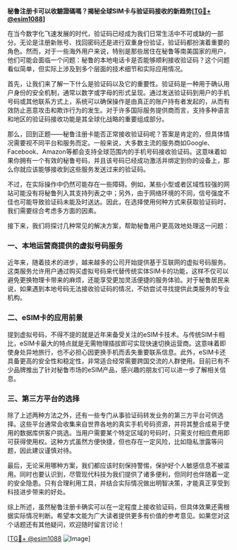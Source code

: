**秘鲁注册卡可以收驗證碼嗎？揭秘全球SIM卡与验证码接收的新趋势[[TG💪+ @esim1088](https://t.me/s/esim1088)]**

在当今数字化飞速发展的时代，验证码已经成为我们日常生活中不可或缺的一部分。无论是注册新账号、找回密码还是进行双重身份验证，验证码都扮演着重要的角色。然而，对于一些海外用户来说，特别是那些居住在秘鲁等南美国家的用户，他们可能会面临一个问题：秘鲁的本地电话卡是否能够顺利接收验证码？这个问题看似简单，但实际上涉及到多个层面的技术细节和实际应用情况。

首先，让我们来了解一下什么是验证码以及它的重要性。验证码是一种用于确认用户身份的安全机制，通常以数字或字母的形式呈现。通过发送验证码到用户的手机号码或其他联系方式上，系统可以确保操作是由真正的账户持有者发起的，从而有效防止恶意攻击和欺诈行为的发生。对于许多国际服务提供商而言，支持多种语言和地区的验证码接收功能是其全球化战略的重要组成部分。

那么，回到正题——秘鲁注册卡能否正常接收验证码呢？答案是肯定的，但具体情况需要视不同平台和服务而定。一般来说，大多数主流的服务商如Google、Facebook、Amazon等都会支持全球范围内的手机号码接收验证码。这意味着如果你拥有一个有效的秘鲁号码，并且该号码已经成功激活并绑定到你的设备上，那么你就应该能够接收到这些服务发送过来的验证码。

不过，在实际操作中仍然可能存在一些障碍。例如，某些小型或者区域性较强的网站可能没有将秘鲁列入其支持列表之中；另外，由于网络环境的不同，信号强度不佳也可能导致验证码未能及时送达。因此，在选择使用何种方式来获取验证码时，我们需要综合考虑多方面的因素。

接下来，我们将探讨几种常见的解决方案，帮助秘鲁用户更高效地处理这一问题：

### 一、本地运营商提供的虚拟号码服务

近年来，随着技术的进步，越来越多的公司开始提供基于互联网的虚拟号码服务。这类服务允许用户通过购买虚拟号码来代替传统实体SIM卡的功能，这样不仅可以避免更换物理卡带来的麻烦，还能享受更加灵活便捷的服务体验。对于秘鲁居民来说，如果遇到本地号码无法接收验证码的情况，不妨尝试寻找提供此类服务的专业机构。

### 二、eSIM卡的应用前景

提到虚拟号码，不得不提的就是近年来备受关注的eSIM卡技术。与传统SIM卡相比，eSIM卡最大的特点就是无需物理插拔即可实现快速切换运营商。这意味着即使身处异地旅行，也不必担心因更换手机而丢失重要联系信息。此外，eSIM卡还具备更高的安全性和稳定性，非常适合经常需要跨国交流的人群使用。目前已有不少品牌推出了针对秘鲁市场的eSIM产品，感兴趣的朋友们可以进一步了解相关信息。

### 三、第三方平台的选择

除了上述两种方法之外，还有一些专门从事验证码转发业务的第三方平台可供选择。这些平台通常会收集来自世界各地的真实手机号码资源，并将其整合成易于使用的数据库供客户挑选。当用户需要某个特定区域的号码时，只需支付相应费用即可获得使用权。这种方式虽然方便快捷，但也存在一定风险，比如隐私泄露等问题，因此建议谨慎对待。

最后，无论采用哪种方案，我们都应该时刻保持警惕，保护好个人敏感信息不被滥用。同时也要认识到，尽管现代科技为我们提供了诸多便利，但同时也伴随着一定的安全隐患。只有合理利用工具，并结合实际情况做出明智决策，才能真正享受到科技进步带来的好处。

综上所述，虽然秘鲁注册卡确实可以在一定程度上接收验证码，但具体效果还需根据实际情况判断。希望本文能为广大读者提供更多有价值的参考意见。如果您对这个话题还有其他疑问，欢迎随时留言讨论！

[[TG💪+ @esim1088](https://t.me/s/esim1088) ![Image](https://i.postimg.cc/4NQfJmqS/Snipaste-2025-05-13-00-14-12.png)]